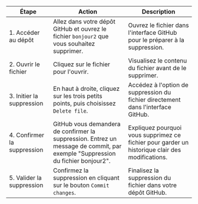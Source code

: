 | Étape                          | Action                                                | Description |
|--------------------------------|-------------------------------------------------------|-------------|
| 1. Accéder au dépôt            | Allez dans votre dépôt GitHub et ouvrez le fichier `bonjour2` que vous souhaitez supprimer. | Ouvrez le fichier dans l'interface GitHub pour le préparer à la suppression. |
| 2. Ouvrir le fichier           | Cliquez sur le fichier pour l'ouvrir.                 | Visualisez le contenu du fichier avant de le supprimer. |
| 3. Initier la suppression      | En haut à droite, cliquez sur les trois petits points, puis choisissez `Delete file`. | Accédez à l'option de suppression du fichier directement dans l'interface GitHub. |
| 4. Confirmer la suppression    | GitHub vous demandera de confirmer la suppression. Entrez un message de commit, par exemple "Suppression du fichier bonjour2". | Expliquez pourquoi vous supprimez ce fichier pour garder un historique clair des modifications. |
| 5. Valider la suppression      | Confirmez la suppression en cliquant sur le bouton `Commit changes`. | Finalisez la suppression du fichier dans votre dépôt GitHub. |

